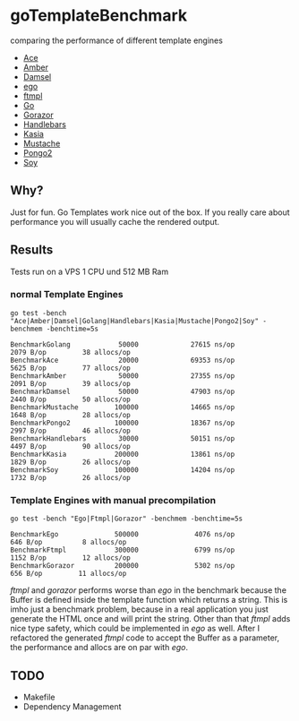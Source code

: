# goTemplateBenchmark
comparing the performance of different template engines
* [Ace](https://github.com/yosssi/ace)
* [Amber](https://github.com/eknkc/amber)
* [Damsel](https://github.com/dskinner/damsel)
* [ego](https://github.com/benbjohnson/ego)
* [ftmpl](https://github.com/tkrajina/ftmpl)
* [Go](https://golang.org/pkg/html/template)
* [Gorazor](https://github.com/sipin/gorazor)
* [Handlebars](https://github.com/aymerick/raymond)
* [Kasia](https://github.com/ziutek/kasia.go)
* [Mustache](https://github.com/hoisie/mustache)
* [Pongo2](https://github.com/flosch/pongo2)
* [Soy](https://github.com/robfig/soy)

## Why?
Just for fun. Go Templates work nice out of the box.
If you really care about performance you will usually cache the rendered output.

## Results
Tests run on a VPS 1 CPU und 512 MB Ram

### normal Template Engines
`go test -bench "Ace|Amber|Damsel|Golang|Handlebars|Kasia|Mustache|Pongo2|Soy" -benchmem -benchtime=5s`

```
BenchmarkGolang            50000             27615 ns/op            2079 B/op         38 allocs/op
BenchmarkAce               20000             69353 ns/op            5625 B/op         77 allocs/op
BenchmarkAmber             50000             27355 ns/op            2091 B/op         39 allocs/op
BenchmarkDamsel            50000             47903 ns/op            2440 B/op         50 allocs/op
BenchmarkMustache         100000             14665 ns/op            1648 B/op         28 allocs/op
BenchmarkPongo2           100000             18367 ns/op            2997 B/op         46 allocs/op
BenchmarkHandlebars        30000             50151 ns/op            4497 B/op         90 allocs/op
BenchmarkKasia            200000             13861 ns/op            1829 B/op         26 allocs/op
BenchmarkSoy              100000             14204 ns/op            1732 B/op         26 allocs/op
```

### Template Engines with manual precompilation
`go test -bench "Ego|Ftmpl|Gorazor" -benchmem -benchtime=5s`

```
BenchmarkEgo              500000              4076 ns/op             646 B/op          8 allocs/op
BenchmarkFtmpl            300000              6799 ns/op            1152 B/op         12 allocs/op
BenchmarkGorazor          200000              5302 ns/op             656 B/op         11 allocs/op
```
*ftmpl* and *gorazor* performs worse than *ego* in the benchmark because the Buffer is defined inside the template function which returns a string. This is imho just a benchmark problem, because in a real application you just generate the HTML once and will print the string.
Other than that *ftmpl* adds nice type safety, which could be implemented in _ego_ as well.
After I refactored the generated *ftmpl* code to accept the Buffer as a parameter, the performance and allocs are on par with *ego*.

## TODO
- Makefile
- Dependency Management